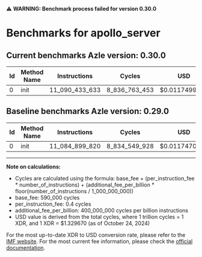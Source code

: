 ⚠️ **WARNING: Benchmark process failed for version 0.30.0**

# Benchmarks for apollo_server

## Current benchmarks Azle version: 0.30.0

| Id  | Method Name | Instructions   | Cycles        | USD           | USD/Million Calls | Change                              |
| --- | ----------- | -------------- | ------------- | ------------- | ----------------- | ----------------------------------- |
| 0   | init        | 11_090_433_633 | 8_836_763_453 | $0.0117499793 | $11_749.97        | <font color="red">+5_533_813</font> |

## Baseline benchmarks Azle version: 0.29.0

| Id  | Method Name | Instructions   | Cycles        | USD           | USD/Million Calls |
| --- | ----------- | -------------- | ------------- | ------------- | ----------------- |
| 0   | init        | 11_084_899_820 | 8_834_549_928 | $0.0117470360 | $11_747.03        |

---

**Note on calculations:**

- Cycles are calculated using the formula: base_fee + (per_instruction_fee \* number_of_instructions) + (additional_fee_per_billion \* floor(number_of_instructions / 1_000_000_000))
- base_fee: 590_000 cycles
- per_instruction_fee: 0.4 cycles
- additional_fee_per_billion: 400_000_000 cycles per billion instructions
- USD value is derived from the total cycles, where 1 trillion cycles = 1 XDR, and 1 XDR = $1.329670 (as of October 24, 2024)

For the most up-to-date XDR to USD conversion rate, please refer to the [IMF website](https://www.imf.org/external/np/fin/data/rms_sdrv.aspx).
For the most current fee information, please check the [official documentation](https://internetcomputer.org/docs/current/developer-docs/gas-cost#execution).
